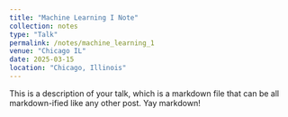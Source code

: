 ```yaml
---
title: "Machine Learning I Note"
collection: notes
type: "Talk"
permalink: /notes/machine_learning_1
venue: "Chicago IL"
date: 2025-03-15
location: "Chicago, Illinois"
---
```


This is a description of your talk, which is a markdown file that can be all markdown-ified like any other post. Yay markdown!